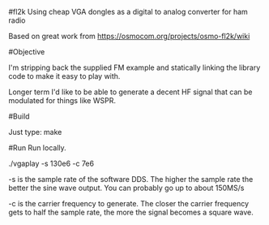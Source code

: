 #fl2k
Using cheap VGA dongles as a digital to analog converter for ham radio

Based on great work from https://osmocom.org/projects/osmo-fl2k/wiki

#Objective

I'm stripping back the supplied FM example and statically linking
the library code to make it easy to play with.

Longer term I'd like to be able to generate a decent HF signal that
can be modulated for things like WSPR.

#Build

Just type:
make

#Run
Run locally.

./vgaplay  -s 130e6 -c 7e6 

-s is the sample rate of the software DDS. 
The higher the sample rate the better the sine wave output.
You can probably go up to about 150MS/s

-c is the carrier frequency to generate.
The closer the carrier frequency gets to half the sample rate,
the more the signal becomes a square wave.

